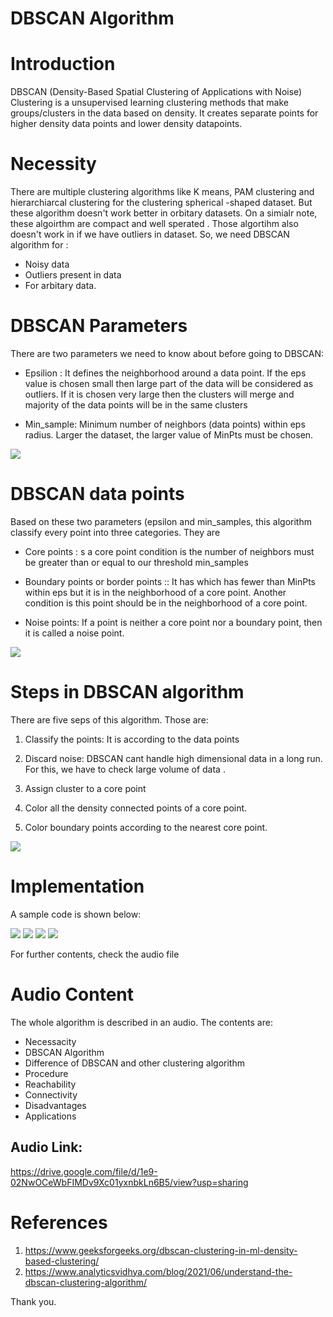 #  DBSCAN   Algorithm
# Introduction
DBSCAN (Density-Based Spatial Clustering of Applications with Noise) Clustering is a unsupervised learning clustering methods that make groups/clusters in the data based on density. It creates separate points for higher density data points and lower density datapoints.

# Necessity 
There are multiple clustering algorithms like K means, PAM clustering and hierarchiarcal clustering for the clustering spherical -shaped dataset. But these algorithm doesn't work better in orbitary datasets. On a simialr note, these algoirthm are compact and well sperated . Those algortihm also doesn't work in if we have outliers in dataset.
So, we need DBSCAN algorithm for :
- Noisy data
- Outliers present in data
- For arbitary data.

# DBSCAN Parameters
There are two parameters we need to know about before going to DBSCAN:

 - Epsilion : It defines the neighborhood around a data point. If the eps value is chosen  small then large part of the data will be considered as outliers. If it is chosen very large then the clusters will merge and majority of the data points will be in the same clusters

- Min_sample: Minimum number of neighbors (data points) within eps radius. Larger the dataset, the larger value of MinPts must be chosen.

 <img src="https://github.com/ron352/winter-of-contributing/blob/Datascience_With_Python/Datascience_With_Python/Machine%20Learning/Audios/DBSCAN%20algorithm/Images/eps.png">

# DBSCAN data points
Based on these two parameters (epsilon and min_samples, this algorithm classify every point  into three categories. They are

- Core points : s a core point condition is the number of neighbors must be greater than or equal to our threshold min_samples

- Boundary points or border points :: It has  which has fewer than MinPts within eps but it is in the neighborhood of a core point. Another condition is this point should be
 in the neighborhood of a core point.
 
- Noise points:  If a point is neither a core point nor a boundary point, then it is called a noise point. 

 <img src="https://github.com/ron352/winter-of-contributing/blob/Datascience_With_Python/Datascience_With_Python/Machine%20Learning/Audios/DBSCAN%20algorithm/Images/data%20point.jpg">
 
 
# Steps in DBSCAN algorithm 
There are five seps of this algorithm. Those are:
1. Classify the points: It is according to the data points 

2. Discard noise: DBSCAN cant handle high dimensional data in a long run. For this, we have to check large volume of data .

3. Assign cluster to a core point

4. Color all the density connected points of a core point.

5. Color boundary points according to the nearest core point.

<img src="https://github.com/ron352/gs-/blob/main/dbs.png">

# Implementation 

A sample code  is shown below:

<img src="https://github.com/ron352/winter-of-contributing/blob/Datascience_With_Python/Datascience_With_Python/Machine%20Learning/Audios/DBSCAN%20algorithm/Images/code1.PNG">
<img src="https://github.com/ron352/winter-of-contributing/blob/Datascience_With_Python/Datascience_With_Python/Machine%20Learning/Audios/DBSCAN%20algorithm/Images/code2.PNG">
<img src="https://github.com/ron352/winter-of-contributing/blob/Datascience_With_Python/Datascience_With_Python/Machine%20Learning/Audios/DBSCAN%20algorithm/Images/code3.PNG">
<img src="https://github.com/ron352/winter-of-contributing/blob/Datascience_With_Python/Datascience_With_Python/Machine%20Learning/Audios/DBSCAN%20algorithm/Images/out.PNG">


For further contents, check the audio file
# Audio Content
The whole algorithm is described in an audio. The contents are: 
-  Necessacity
-  DBSCAN Algorithm
-  Difference of DBSCAN and other clustering algorithm
-  Procedure
-  Reachability 
-  Connectivity
-  Disadvantages
-  Applications
 
## Audio Link: 
 
https://drive.google.com/file/d/1e9-02NwOCeWbFIMDv9Xc01yxnbkLn6B5/view?usp=sharing

 # References
 1. https://www.geeksforgeeks.org/dbscan-clustering-in-ml-density-based-clustering/
 2. https://www.analyticsvidhya.com/blog/2021/06/understand-the-dbscan-clustering-algorithm/
 
 
 
Thank you.
